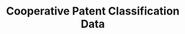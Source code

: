 ---
bigquery: https://console.cloud.google.com/bigquery?p=patents-public-data&d=cpc&page=dataset
citation: '“Cooperative Patent Classification” by the EPO and USPTO, for public use. '
contributors: EPO, USPTO
cost: None
description: Cooperative Patent Classification Data contains the scheme and definitions
  of the Cooperative Patent Classification system for classifying patent documents.
  The CPC is the result of a partnership between the EPO and the USPTO in their joint
  effort to develop a common, internationally compatible classification system for
  technical documents, in particular patent publications, which will be used by both
  offices in the patent granting process
documentation: https://www.cooperativepatentclassification.org/cpcSchemeAndDefinitions
last_edit: Mon, 04 Apr 2022 19:07:06 GMT
location: https://www.cooperativepatentclassification.org/index
maintained_by: USPTO, EPO
schema_fields: '[''additional_only'', ''children'', ''definition'', ''status'', ''sizeCache'',
  ''not_allocatable'', ''applicationReferences'', ''childGroups'', ''synonyms'', ''limitingReferences'',
  ''residual_references'', ''ipc_concordant'', ''residualReferences'', ''dateRevised'',
  ''limiting_references'', ''parents'', ''title_part'', ''child_groups'', ''date_revised'',
  ''informative_references'', ''glossary'', ''titleFull'', ''breakdownCode'', ''application_references'',
  ''symbol'', ''titlePart'', ''ipcConcordant'', ''title_full'', ''breakdown_code'',
  ''level'', ''notAllocatable'', ''informativeReferences'']'
shortname: cooperative_patent_classification
tags:
- patents
- science
title: Cooperative Patent Classification Data
uuid: 984374a7-16e9-4b35-9445-458daceb01bf
---